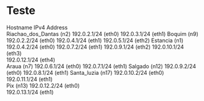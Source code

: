 # Teste


Hostname	IPv4 Address	
Riachao_dos_Dantas (n2)	192.0.2.1/24 (eth0)	
192.0.3.1/24 (eth1)	
Boquim (n9)	192.0.2.2/24 (eth0)	
192.0.4.1/24 (eth1)	
192.0.5.1/24 (eth2)	
Estancia (n1)	192.0.4.2/24 (eth0)	
192.0.7.2/24 (eth1)	
192.0.9.1/24 (eth2)	
192.0.10.1/24 (eth3)	
192.0.12.1/24 (eth4)	
Araua (n7)	192.0.6.1/24 (eth0)	
192.0.7.1/24 (eth1)	
Salgado (n12)	192.0.9.2/24 (eth0)	
192.0.8.1/24 (eth1)	
Santa_luzia (n17)	192.0.10.2/24 (eth0)	
192.0.11.1/24 (eth1)	
Pix (n13)	192.0.12.2/24 (eth0)	
192.0.13.1/24 (eth1)
